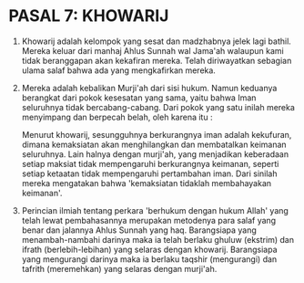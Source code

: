 # PASAL 7: KHOWARIJ

1. Khowarij adalah kelompok yang sesat dan madzhabnya jelek lagi bathil. Mereka keluar dari manhaj Ahlus Sunnah wal Jama'ah walaupun kami tidak beranggapan akan kekafiran mereka. Telah diriwayatkan sebagian ulama salaf bahwa ada yang mengkafirkan mereka.

2. Mereka adalah kebalikan Murji'ah dari sisi hukum. Namun keduanya berangkat dari pokok kesesatan yang sama, yaitu bahwa Iman seluruhnya tidak bercabang-cabang. Dari pokok yang satu inilah mereka menyimpang dan berpecah belah, oleh karena itu :

   Menurut khowarij, sesungguhnya berkurangnya iman adalah kekufuran, dimana kemaksiatan akan menghilangkan dan membatalkan keimanan seluruhnya. Lain halnya dengan murji'ah, yang menjadikan keberadaan setiap maksiat tidak mempengaruhi berkurangnya keimanan, seperti setiap ketaatan tidak mempengaruhi pertambahan iman. Dari sinilah mereka mengatakan bahwa 'kemaksiatan tidaklah membahayakan keimanan'.

3. Perincian ilmiah tentang perkara 'berhukum dengan hukum Allah' yang telah lewat pembahasannya merupakan metodenya para salaf yang benar dan jalannya Ahlus Sunnah yang haq. Barangsiapa yang menambah-nambahi darinya maka ia telah berlaku ghuluw (ekstrim) dan ifrath (berlebih-lebihan) yang selaras dengan khowarij. Barangsiapa yang mengurangi darinya maka ia berlaku taqshir (mengurangi) dan tafrith (meremehkan) yang selaras dengan murji'ah.
